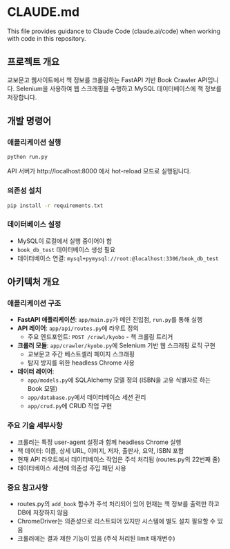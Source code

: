 # CLAUDE.md

This file provides guidance to Claude Code (claude.ai/code) when working with code in this repository.

## 프로젝트 개요

교보문고 웹사이트에서 책 정보를 크롤링하는 FastAPI 기반 Book Crawler API입니다. Selenium을 사용하여 웹 스크래핑을 수행하고 MySQL 데이터베이스에 책 정보를 저장합니다.

## 개발 명령어

### 애플리케이션 실행
```bash
python run.py
```
API 서버가 http://localhost:8000 에서 hot-reload 모드로 실행됩니다.

### 의존성 설치
```bash
pip install -r requirements.txt
```

### 데이터베이스 설정
- MySQL이 로컬에서 실행 중이어야 함
- `book_db_test` 데이터베이스 생성 필요
- 데이터베이스 연결: `mysql+pymysql://root:@localhost:3306/book_db_test`

## 아키텍처 개요

### 애플리케이션 구조
- **FastAPI 애플리케이션**: `app/main.py`가 메인 진입점, `run.py`를 통해 실행
- **API 레이어**: `app/api/routes.py`에 라우트 정의
  - 주요 엔드포인트: `POST /crawl/kyobo` - 책 크롤링 트리거
- **크롤러 모듈**: `app/crawler/kyobo.py`에 Selenium 기반 웹 스크래핑 로직 구현
  - 교보문고 주간 베스트셀러 페이지 스크래핑
  - 탐지 방지를 위한 headless Chrome 사용
- **데이터 레이어**: 
  - `app/models.py`에 SQLAlchemy 모델 정의 (ISBN을 고유 식별자로 하는 Book 모델)
  - `app/database.py`에서 데이터베이스 세션 관리
  - `app/crud.py`에 CRUD 작업 구현

### 주요 기술 세부사항
- 크롤러는 특정 user-agent 설정과 함께 headless Chrome 실행
- 책 데이터: 이름, 상세 URL, 이미지, 저자, 출판사, 요약, ISBN 포함
- 현재 API 라우트에서 데이터베이스 작업은 주석 처리됨 (routes.py의 22번째 줄)
- 데이터베이스 세션에 의존성 주입 패턴 사용

### 중요 참고사항
- routes.py의 `add_book` 함수가 주석 처리되어 있어 현재는 책 정보를 출력만 하고 DB에 저장하지 않음
- ChromeDriver는 의존성으로 리스트되어 있지만 시스템에 별도 설치 필요할 수 있음
- 크롤러에는 결과 제한 기능이 있음 (주석 처리된 limit 매개변수)